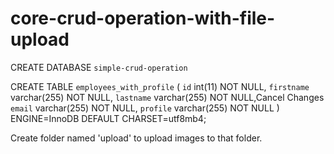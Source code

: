 # core-crud-operation-with-file-upload

CREATE DATABASE `simple-crud-operation`

CREATE TABLE `employees_with_profile` (
  `id` int(11) NOT NULL,
  `firstname` varchar(255) NOT NULL,
  `lastname` varchar(255) NOT NULL,Cancel Changes
  `email` varchar(255) NOT NULL,
  `profile` varchar(255) NOT NULL
) ENGINE=InnoDB DEFAULT CHARSET=utf8mb4;

Create folder named 'upload' to upload images to that folder.
